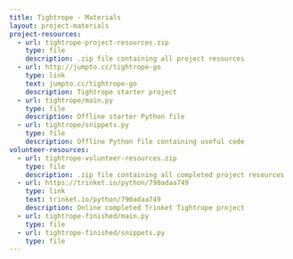 ```yaml
---
title: Tightrope - Materials
layout: project-materials
project-resources:
  - url: tightrope-project-resources.zip
    type: file
    description: .zip file containing all project resources
  - url: http://jumpto.cc/tightrope-go
    type: link
    text: jumpto.cc/tightrope-go
    description: Tightrope starter project
  - url: tightrope/main.py
    type: file
    description: Offline starter Python file
  - url: tightrope/snippets.py
    type: file
    description: Offline Python file containing useful code
volunteer-resources:
  - url: tightrope-volunteer-resources.zip
    type: file
    description: .zip file containing all completed project resources
  - url: https://trinket.io/python/790adaa749
    type: link
    text: trinket.io/python/790adaa749
    description: Online completed Trinket Tightrope project
  - url: tightrope-finished/main.py
    type: file
  - url: tightrope-finished/snippets.py
    type: file    
---
```

